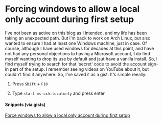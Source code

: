 # Forcing windows to allow a local only account during first setup

I've not been as active on this blog as I intended, and my life has been taking an unexpected path. But I'm back to work on Arch Linux, but also wanted to ensure I had at least one Windows machine, just in case. Of course, although I have used windows for decades at this point, and have not had any personal objections to having a Microsoft account, I do find myself wanting to drop its use by default and jsut have a vanilla install. So, I find myself trying to search for that 'secret' code to avoid the account sign-in part of the setup. I remember seeing videos on YouTube about it, but couldn't find it anywhere. So, I've saved it as a gist. It's simple reeally:

1. Press `Shift` + `F10`

2. Type `start ms-cxh:localonly` and press enter

#### Snippets (via gists)

[Force windows to allow a local only account during first setup](https://gist.github.com/dmonlineuk/1766962e55f8261000c799a23b5ac5e0)